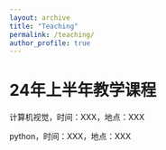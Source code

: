 ```yaml
---
layout: archive
title: "Teaching"
permalink: /teaching/
author_profile: true
---
```


# 24年上半年教学课程

计算机视觉，时间：XXX，地点：XXX

python，时间：XXX，地点：XXX
